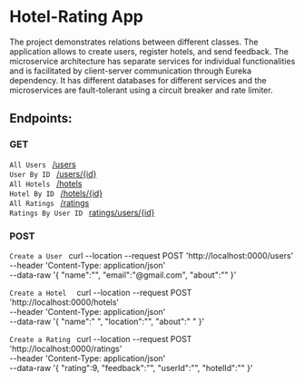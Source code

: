 # Hotel-Rating App

The project demonstrates relations between different classes. The application allows to create users, register hotels, and send feedback.
The microservice architecture has separate services for individual functionalities and is facilitated by
client-server communication through Eureka dependency. It has different databases for different services and
the microservices are fault-tolerant using a circuit breaker and rate limiter.

## Endpoints:

### GET
`All Users ` [/users](#post-/users) <br/>
`User By ID ` [/users/{id}](#post-/users/{id}) <br/>
`All Hotels ` [/hotels](#post-/hotels) <br/>
`Hotel By ID ` [/hotels/{id}](#post-/hotels/{id}) <br/>
`All Ratings ` [/ratings](#post-/ratings) <br/>
`Ratings By User ID ` [ratings/users/{id}](#post-ratings/users/{id}) <br/>

### POST
`Create a User `
curl --location --request POST 'http://localhost:0000/users' \
--header 'Content-Type: application/json' \
--data-raw '{
    "name":"",
    "email":"@gmail.com",
    "about":""
}'

`Create a Hotel  `
curl --location --request POST 'http://localhost:0000/hotels' \
--header 'Content-Type: application/json' \
--data-raw '{
    "name":" ",
    "location":"",
    "about":" "
}'

`Create a Rating `
curl --location --request POST 'http://localhost:0000/ratings' \
--header 'Content-Type: application/json' \
--data-raw '{
    "rating":9,
    "feedback":"",
    "userId":"",
    "hotelId":""
}'


